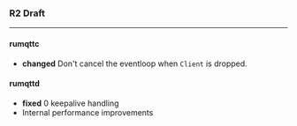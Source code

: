 
### R2 Draft
----------------

#### rumqttc
- **changed** Don't cancel the eventloop when `Client` is dropped. 

#### rumqttd
- **fixed** 0 keepalive handling
- Internal performance improvements


